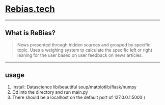 # [Rebias.tech](http://rebias.tech/)

----
## What is ReBias?

> News presented through hidden sources and grouped by specific topic. Uses a weighing system to calculate the specific left or right leaning for the user based on user feedback on news articles. 

----
## usage
1. Install: Datascience lib/beautiful soup/matplotlib/flask/numpy
2. Cd into the directory and run main.py
3. There should be a localhost on the default port of 127.0.0.1:5000
)
